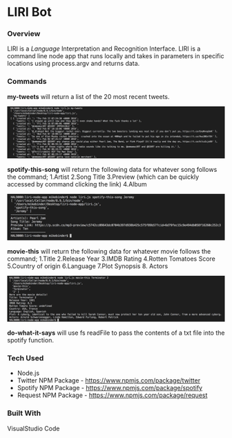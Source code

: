 # LIRI Bot

### Overview

LIRI is a _Language_ Interpretation and Recognition Interface. LIRI is a command line node app that runs locally and takes in parameters in specific locations using process.argv and returns data.

### Commands

**my-tweets** will return a list of the 20 most recent tweets. 

![tweets](./Screenshots/tweets.png)

**spotify-this-song** will return the following data for whatever song follows the command;
1.Artist
2.Song Title
3.Preview (which can be quickly accessed by command clicking the link)
4.Album

![spotify](./Screenshots/spotify.png)

**movie-this** will return the following data for whatever movie follows the command;
1.Title
2.Release Year
3.IMDB Rating
4.Rotten Tomatoes Score
5.Country of origin
6.Language
7.Plot Synopsis
8. Actors

![movie](./Screenshots/movie.png)

**do-what-it-says** will use fs readFile to pass the contents of a txt file into the spotify function. 

### Tech Used
* Node.js
* Twitter NPM Package - https://www.npmjs.com/package/twitter
* Spotify NPM Package - https://www.npmjs.com/package/spotify
* Request NPM Package - https://www.npmjs.com/package/request

### Built With
VisualStudio Code



